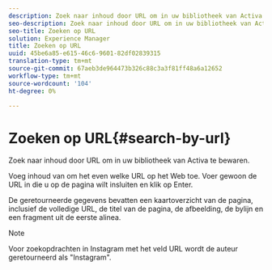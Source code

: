 ```yaml
---
description: Zoek naar inhoud door URL om in uw bibliotheek van Activa te bewaren.
seo-description: Zoek naar inhoud door URL om in uw bibliotheek van Activa te bewaren.
seo-title: Zoeken op URL
solution: Experience Manager
title: Zoeken op URL
uuid: 45be6a85-e615-46c6-9601-82df02839315
translation-type: tm+mt
source-git-commit: 67aeb3de964473b326c88c3a3f81ff48a6a12652
workflow-type: tm+mt
source-wordcount: '104'
ht-degree: 0%

---
```



# Zoeken op URL{#search-by-url}

Zoek naar inhoud door URL om in uw bibliotheek van Activa te bewaren.

Voeg inhoud van om het even welke URL op het Web toe. Voer gewoon de URL in die u op de pagina wilt insluiten en klik op Enter.

De geretourneerde gegevens bevatten een kaartoverzicht van de pagina, inclusief de volledige URL, de titel van de pagina, de afbeelding, de bylijn en een fragment uit de eerste alinea.

>[!NOTE]
>
>Voor zoekopdrachten in Instagram met het veld URL wordt de auteur geretourneerd als &quot;Instagram&quot;.

